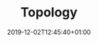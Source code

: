 ---
title: "Topology"
#linktitle: Link in Sidemenu
type: specs
# Table of Content on the right side. Only useful for large pages.
toc: false
authors: []
tags: []
categories: []
date: 2019-12-02T12:45:40+01:00
lastmod: 2019-12-02T12:45:40+01:00
draft: false

menu:
  vec-guidelines:
    # Toplevel element. For sub sections the identifier of the subsection
    #parent: Example Topic
    weight: 1000

# Prev/next pager order (if `docs_section_pager` enabled in `params.toml`)
weight: 1
---